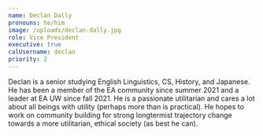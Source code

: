 ```yaml
---
name: Declan Dally
pronouns: he/him
image: /uploads/declan-dally.jpg
role: Vice President
executive: true
calUsername: declan
priority: 2
---
```


Declan is a senior studying English Linguistics, CS, History, and Japanese. He has been a member of the EA community since summer 2021 and a leader at EA UW since fall 2021. He is a passionate utilitarian and cares a lot about all beings with utility (perhaps more than is practical). He hopes to work on community building for strong longtermist trajectory change towards a more utilitarian, ethical society (as best he can).
